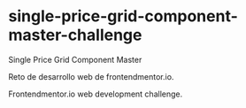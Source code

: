 # single-price-grid-component-master-challenge
Single Price Grid Component Master

Reto de desarrollo web de frontendmentor.io.

Frontendmentor.io web development challenge.
